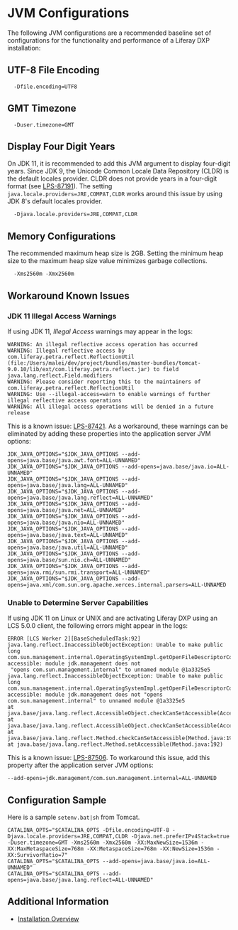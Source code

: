# JVM Configurations

The following JVM configurations are a recommended baseline set of configurations for the functionality and performance of a Liferay DXP installation:

## UTF-8 File Encoding

```properties
  -Dfile.encoding=UTF8
```

## GMT Timezone

```properties
  -Duser.timezone=GMT
```

## Display Four Digit Years

On JDK 11, it is recommended to add this JVM argument to display four-digit years. Since JDK 9, the Unicode Common Locale Data Repository (CLDR) is the default locales provider. CLDR does not provide years in a four-digit format (see [LPS-87191](https://issues.liferay.com/browse/LPS-87191)). The setting `java.locale.providers=JRE,COMPAT,CLDR` works around this issue by using JDK 8's default locales provider.

```properties
  -Djava.locale.providers=JRE,COMPAT,CLDR
```

## Memory Configurations

The recommended maximum heap size is 2GB. Setting the minimum heap size to the maximum heap size value minimizes garbage collections.

```properties
  -Xms2560m -Xmx2560m
```

## Workaround Known Issues

### JDK 11 Illegal Access Warnings

If using JDK 11, _Illegal Access_ warnings may appear in the logs:

```message
WARNING: An illegal reflective access operation has occurred
WARNING: Illegal reflective access by com.liferay.petra.reflect.ReflectionUtil (file:/Users/malei/dev/project/bundles/master-bundles/tomcat-9.0.10/lib/ext/com.liferay.petra.reflect.jar) to field java.lang.reflect.Field.modifiers
WARNING: Please consider reporting this to the maintainers of com.liferay.petra.reflect.ReflectionUtil
WARNING: Use --illegal-access=warn to enable warnings of further illegal reflective access operations
WARNING: All illegal access operations will be denied in a future release
```

This is a known issue: [LPS-87421](https://issues.liferay.com/browse/LPS-87421). As a workaround, these warnings can be eliminated by adding these properties into the application server JVM options:

```properties
JDK_JAVA_OPTIONS="$JDK_JAVA_OPTIONS --add-opens=java.base/java.awt.font=ALL-UNNAMED"
JDK_JAVA_OPTIONS="$JDK_JAVA_OPTIONS --add-opens=java.base/java.io=ALL-UNNAMED"
JDK_JAVA_OPTIONS="$JDK_JAVA_OPTIONS --add-opens=java.base/java.lang=ALL-UNNAMED"
JDK_JAVA_OPTIONS="$JDK_JAVA_OPTIONS --add-opens=java.base/java.lang.reflect=ALL-UNNAMED"
JDK_JAVA_OPTIONS="$JDK_JAVA_OPTIONS --add-opens=java.base/java.net=ALL-UNNAMED"
JDK_JAVA_OPTIONS="$JDK_JAVA_OPTIONS --add-opens=java.base/java.nio=ALL-UNNAMED"
JDK_JAVA_OPTIONS="$JDK_JAVA_OPTIONS --add-opens=java.base/java.text=ALL-UNNAMED"
JDK_JAVA_OPTIONS="$JDK_JAVA_OPTIONS --add-opens=java.base/java.util=ALL-UNNAMED"
JDK_JAVA_OPTIONS="$JDK_JAVA_OPTIONS --add-opens=java.base/sun.nio.ch=ALL-UNNAMED"
JDK_JAVA_OPTIONS="$JDK_JAVA_OPTIONS --add-opens=java.rmi/sun.rmi.transport=ALL-UNNAMED"
JDK_JAVA_OPTIONS="$JDK_JAVA_OPTIONS --add-opens=java.xml/com.sun.org.apache.xerces.internal.parsers=ALL-UNNAMED
```

### Unable to Determine Server Capabilities

If using JDK 11 on Linux or UNIX and are activating Liferay DXP using an LCS 5.0.0 client, the following errors might appear in the logs:

```properties
ERROR [LCS Worker 2][BaseScheduledTask:92] java.lang.reflect.InaccessibleObjectException: Unable to make public long com.sun.management.internal.OperatingSystemImpl.getOpenFileDescriptorCount() accessible: module jdk.management does not
 "opens com.sun.management.internal" to unnamed module @1a3325e5
java.lang.reflect.InaccessibleObjectException: Unable to make public long com.sun.management.internal.OperatingSystemImpl.getOpenFileDescriptorCount() accessible: module jdk.management does not "opens com.sun.management.internal" to unnamed module @1a3325e5
at java.base/java.lang.reflect.AccessibleObject.checkCanSetAccessible(AccessibleObject.java:
at java.base/java.lang.reflect.AccessibleObject.checkCanSetAccessible(AccessibleObject.java:
at java.base/java.lang.reflect.Method.checkCanSetAccessible(Method.java:198)
at java.base/java.lang.reflect.Method.setAccessible(Method.java:192)
```

This is a known issue: [LPS-87506](https://issues.liferay.com/browse/LPS-87506). To workaround this issue, add this property after the application server JVM options:

```properties
--add-opens=jdk.management/com.sun.management.internal=ALL-UNNAMED
```

## Configuration Sample

Here is a sample `setenv.bat|sh` from Tomcat.

```properties
CATALINA_OPTS="$CATALINA_OPTS -Dfile.encoding=UTF-8 -Djava.locale.providers=JRE,COMPAT,CLDR -Djava.net.preferIPv4Stack=true -Duser.timezone=GMT -Xms2560m -Xmx2560m -XX:MaxNewSize=1536m -XX:MaxMetaspaceSize=768m -XX:MetaspaceSize=768m -XX:NewSize=1536m -XX:SurvivorRatio=7"
CATALINA_OPTS="$CATALINA_OPTS --add-opens=java.base/java.io=ALL-UNNAMED"
CATALINA_OPTS="$CATALINA_OPTS --add-opens=java.base/java.lang.reflect=ALL-UNNAMED"
```

## Additional Information

* [Installation Overview](../installing-liferay-dxp/installation-overview.md)
